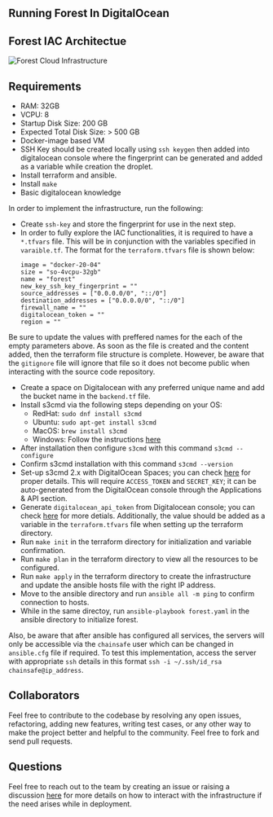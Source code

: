
## Running Forest In DigitalOcean

## Forest IAC Architectue

![Forest Cloud Infrastructure ](https://user-images.githubusercontent.com/47984109/216006502-eca661d3-2ef8-4c75-aa7a-1740c25abb44.png)

## Requirements  
- RAM: 32GB
- VCPU: 8
- Startup Disk Size: 200 GB
- Expected Total Disk Size: > 500 GB
- Docker-image based VM
- SSH Key should be created locally using `ssh keygen` then added into digitalocean console where the fingerprint can be generated and added as a variable while creation the droplet.
- Install terraform and ansible.  
- Install `make`
- Basic digitalocean knowledge

In order to implement the infrastructure, run the following:
- Create `ssh-key` and store the fingerprint for use in the next step.
- In order to fully explore the IAC functionalities, it is required to have a `*.tfvars` file. This will be in conjunction with the variables specified in `varaible.tf`. The format for the `terraform.tfvars` file is shown below:
    ```
    image = "docker-20-04"
    size = "so-4vcpu-32gb"
    name = "forest"
    new_key_ssh_key_fingerprint = ""
    source_addresses = ["0.0.0.0/0", "::/0"]
    destination_addresses = ["0.0.0.0/0", "::/0"]
    firewall_name = ""
    digitalocean_token = ""
    region = ""
    ```
Be sure to update the values with preffered names for the each of the empty parameters above. As soon as the file is created and the content added, then the terraform file structure is complete. However, be aware that the `gitignore` file will ignore that file so it does not become public when interacting with the source code repository. 
- Create a space on Digitalocean with any preferred unique name and add the bucket name in the `backend.tf` file. 
- Install s3cmd via the following steps depending on your OS:
    - RedHat: `sudo dnf install s3cmd`
    - Ubuntu: `sudo apt-get install s3cmd`
    - MacOS: `brew install s3cmd`
    - Windows: Follow the instructions [here](https://www.s3express.com/download.htm) 
- After installation then configure `s3cmd` with this command `s3cmd --configure`
- Confirm s3cmd installation with this command `s3cmd --version`
- Set-up s3cmd 2.x with DigitalOcean Spaces; you can check [here](https://docs.digitalocean.com/products/spaces/reference/s3cmd/) for proper details. This will require `ACCESS_TOKEN` and `SECRET_KEY`; it can be auto-generated from the DigitalOcean console through the Applications & API section.   
- Generate `digitalocean_api_token` from Digitalocean console; you can check [here](https://docs.digitalocean.com/reference/api/create-personal-access-token/) for more detials. Additionally, the value should be added as a variable in the `terraform.tfvars` file when setting up the terraform directory. 
- Run `make init` in the terraform directory for initialization and variable confirmation.  
- Run `make plan` in the terraform directory to view all the resources to be configured.   
- Run `make apply` in the terraform directory to create the infrastructure and update the ansible hosts file with the right IP address. 
- Move to the ansible directory and run `ansible all -m ping` to confirm connection to hosts.  
- While in the same directoy, run `ansible-playbook forest.yaml` in the ansible directory to initialize forest.

Also, be aware that after ansible has configured all services, the servers will only be accessible via the `chainsafe` user which can be changed in `ansible.cfg` file if required. To test this implementation, access the server with appropriate `ssh` details in this format `ssh -i ~/.ssh/id_rsa chainsafe@ip_address`.   

## Collaborators
Feel free to contribute to the codebase by resolving any open issues, refactoring, adding new features, writing test cases, or any other way to make the project better and helpful to the community. Feel free to fork and send pull requests.

## Questions
Feel free to reach out to the team by creating an issue or raising a discussion [here](https://github.com/ChainSafe/forest/discussions) for more details on how to interact with the infrastructure if the need arises while in deployment.
